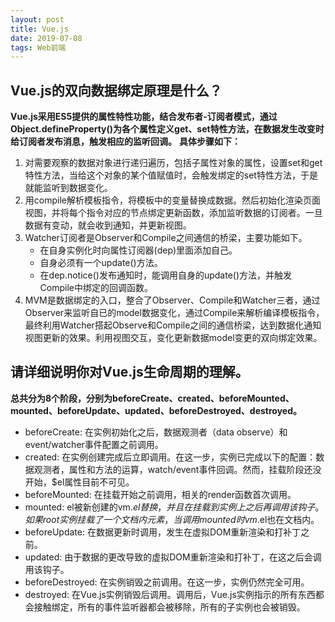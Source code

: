```yaml
---
layout: post
title: Vue.js
date: 2019-07-08
tags: Web前端
---
```


## Vue.js的双向数据绑定原理是什么？
**Vue.js采用ES5提供的属性特性功能，结合发布者-订阅者模式，通过Object.defineProperty()为各个属性定义get、set特性方法，在数据发生改变时给订阅者发布消息，触发相应的监听回调。**
**具体步骤如下：**
1. 对需要观察的数据对象进行递归遍历，包括子属性对象的属性，设置set和get特性方法，当给这个对象的某个值赋值时，会触发绑定的set特性方法，于是就能监听到数据变化。
2. 用compile解析模板指令，将模板中的变量替换成数据。然后初始化渲染页面视图，并将每个指令对应的节点绑定更新函数，添加监听数据的订阅者。一旦数据有变动，就会收到通知，并更新视图。
3. Watcher订阅者是Observer和Compile之间通信的桥梁，主要功能如下。
    - 在自身实例化时向属性订阅器(dep)里面添加自己。
    - 自身必须有一个update()方法。
    - 在dep.notice()发布通知时，能调用自身的update()方法，并触发Compile中绑定的回调函数。
4. MVM是数据绑定的入口，整合了Observer、Compile和Watcher三者，通过Observer来监听自已的model数据变化，通过Compile来解析编译模板指令，最终利用Watcher搭起Observe和Compile之间的通信桥梁，达到数据化通知视图更新的效果。利用视图交互，变化更新数据model变更的双向绑定效果。

## 请详细说明你对Vue.js生命周期的理解。
**总共分为8个阶段，分别为beforeCreate、created、beforeMounted、mounted、beforeUpdate、updated、beforeDestroyed、destroyed。**
- beforeCreate: 在实例初始化之后，数据观测者（data observe）和event/watcher事件配置之前调用。
- created: 在实例创建完成后立即调用。在这一步，实例已完成以下的配置：数据观测者，属性和方法的运算，watch/event事件回调。然而，挂载阶段还没开始，$el属性目前不可见。
- beforeMounted: 在挂载开始之前调用，相关的render函数首次调用。
- mounted: el被新创建的vm.$el替换，并且在挂载到实例上之后再调用该钩子。如果root实例挂载了一个文档内元素，当调用mounted时vm.$el也在文档内。
- beforeUpdate: 在数据更新时调用，发生在虚拟DOM重新渲染和打补丁之前。
- updated: 由于数据的更改导致的虚拟DOM重新渲染和打补丁，在这之后会调用该钩子。
- beforeDestroyed: 在实例销毁之前调用。在这一步，实例仍然完全可用。
- destroyed: 在Vue.js实例销毁后调用。调用后，Vue.js实例指示的所有东西都会接触绑定，所有的事件监听器都会被移除，所有的子实例也会被销毁。
